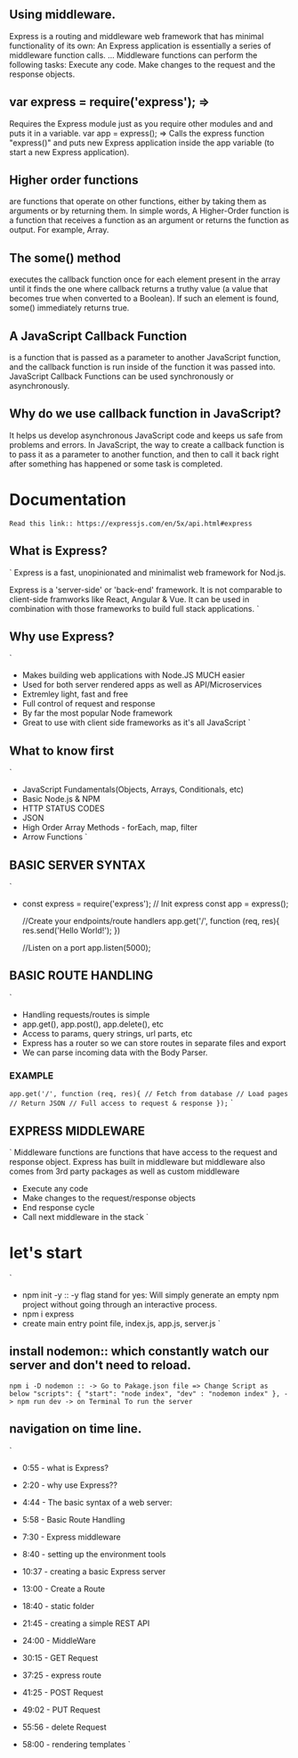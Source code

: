 ## Using middleware. 
Express is a routing and middleware web framework that has minimal functionality of its own: An Express application is essentially a series of middleware function calls. ... Middleware functions can perform the following tasks: Execute any code. Make changes to the request and the response objects.

## var express = require('express'); => 
Requires the Express module just as you require other modules and and puts it in a variable. var app = express(); => Calls the express function "express()" and puts new Express application inside the app variable (to start a new Express application).

## Higher order functions 
are functions that operate on other functions, either by taking them as arguments or by returning them. In simple words, A Higher-Order function is a function that receives a function as an argument or returns the function as output. For example, Array.

## The some() method 
executes the callback function once for each element present in the array until it finds the one where callback returns a truthy value (a value that becomes true when converted to a Boolean). If such an element is found, some() immediately returns true.

## A JavaScript Callback Function 
is a function that is passed as a parameter to another JavaScript function, and the callback function is run inside of the function it was passed into. JavaScript Callback Functions can be used synchronously or asynchronously.

## Why do we use callback function in JavaScript?
It helps us develop asynchronous JavaScript code and keeps us safe from problems and errors. In JavaScript, the way to create a callback function is to pass it as a parameter to another function, and then to call it back right after something has happened or some task is completed.

# Documentation
`
Read this link:: https://expressjs.com/en/5x/api.html#express
`
## What is Express?
`
Express is a fast, unopinionated and minimalist web framework for Nod.js.

Express is a 'server-side' or 'back-end' framework. It is not comparable to client-side framworks like React, Angular & Vue. It can be used in combination with those frameworks to build full stack applications.
`
## Why use Express?
`
- Makes building web applications with Node.JS MUCH easier
- Used for both server rendered apps as well as API/Microservices
- Extremley light, fast and free
- Full control of request and response
- By far the most popular Node framework
- Great to use with client side frameworks as it's all JavaScript
`
## What to know first
`
-  JavaScript Fundamentals(Objects, Arrays, Conditionals, etc)
- Basic Node.js & NPM
- HTTP STATUS CODES
- JSON
- High Order Array Methods - forEach, map, filter
- Arrow Functions
`
## BASIC SERVER SYNTAX
`
- const express = require('express');
  // Init express
  const app = express();

  //Create your endpoints/route handlers
  app.get('/', function (req, res){
    res.send('Hello World!');
  })

  //Listen on a port
  app.listen(5000);
  `
  `
  
## BASIC ROUTE HANDLING
`
  - Handling requests/routes is simple
  - app.get(), app.post(), app.delete(), etc
  - Access to params, query strings, url parts, etc
  - Express has a router so we can store routes in separate files and export
  - We can parse incoming data with the Body Parser.
  ### EXAMPLE
  `
  app.get('/', function (req, res){
    // Fetch from database
    // Load pages
    // Return JSON
    // Full access to request & response
  });
  `
`

## EXPRESS MIDDLEWARE
`
  Middleware functions are functions that have access to the request and response object. Express has built in middleware but middleware also comes from 3rd party packages as well as custom middleware

  - Execute any code
  - Make changes to the request/response objects
  - End response cycle
  - Call next middleware in the stack
`
# let's start
`
  - npm init -y :: -y flag stand for yes: Will simply generate an empty npm     project without going through an interactive process. 
  - npm i express 
  - create main entry point file, index.js, app.js, server.js
`
## install nodemon:: which constantly watch our server and don't need to reload.
`npm i -D nodemon ::
-> Go to Pakage.json file => Change Script as below
    "scripts": {
    "start": "node index",
    "dev" : "nodemon index"
  },
-> npm run dev -> on Terminal To run the server
`
## navigation on time line.
`
- 0:55  - what is Express?
- 2:20  - why use Express??
- 4:44 - The basic syntax of a web server:
- 5:58  - Basic Route Handling
- 7:30 - Express middleware

- 8:40 - setting up the environment tools
- 10:37 - creating a basic Express server 
- 13:00 - Create a Route
- 18:40 - static folder
- 21:45 - creating a simple REST API
- 24:00 - MiddleWare
- 30:15 - GET Request
- 37:25 - express route
- 41:25 - POST Request
- 49:02 - PUT Request
- 55:56 - delete Request
- 58:00 - rendering templates
`
